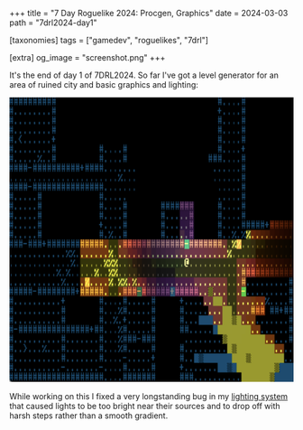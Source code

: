 +++
title = "7 Day Roguelike 2024: Procgen, Graphics"
date = 2024-03-03
path = "7drl2024-day1"

[taxonomies]
tags = ["gamedev", "roguelikes", "7drl"]

[extra]
og_image = "screenshot.png"
+++

It's the end of day 1 of 7DRL2024. So far I've got a level generator for an
area of ruined city and basic graphics and lighting:

![Screenshot showing a pink street with some burning debris](screenshot.png)

While working on this I fixed a very longstanding bug in my [lighting
system](https://crates.io/crates/visible_area_detection) that caused lights to
be too bright near their sources and to drop off with harsh steps rather than a
smooth gradient.
